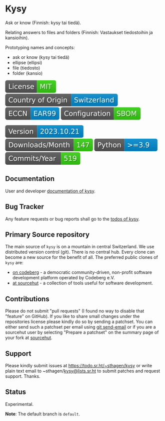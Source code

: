# Kysy

Ask or know (Finnish: kysy tai tiedä).

Relating answers to files and folders (Finnish: Vastaukset tiedostoihin ja kansioihin).

Prototyping names and concepts:

* ask or know (kysy tai tiedä)
* ellipse (ellipsi)
* file (tiedosto)
* folder (kansio)

[![License](docs/badges/license-spdx-mit.svg)](https://git.sr.ht/~sthagen/kysy/tree/default/item/LICENSE)
[![Country of Origin](docs/badges/country-of-origin-name-switzerland-neutral.svg)](https://git.sr.ht/~sthagen/kysy/tree/default/item/COUNTRY-OF-ORIGIN)
[![Export Classification Control Number (ECCN)](docs/badges/export-control-classification-number_eccn-ear99-neutral.svg)](https://git.sr.ht/~sthagen/kysy/tree/default/item/EXPORT-CONTROL-CLASSIFICATION-NUMBER)
[![Configuration](docs/badges/configuration-sbom.svg)](https://git.sr.ht/~sthagen/kysy/tree/default/item/docs/third-party/README.md)

[![Version](docs/badges/latest-release.svg)](https://pypi.python.org/pypi/kysy/)
[![Downloads](docs/badges/downloads-per-month.svg)](https://pepy.tech/project/kysy)
[![Python](docs/badges/python-versions.svg)](https://pypi.python.org/pypi/kysy/)
[![Maintenance Status](docs/badges/commits-per-year.svg)](https://git.sr.ht/~sthagen/kysy/log)

## Documentation

User and developer [documentation of kysy](https://codes.dilettant.life/docs/kysy).

## Bug Tracker

Any feature requests or bug reports shall go to the [todos of kysy](https://todo.sr.ht/~sthagen/kysy).

## Primary Source repository

The main source of `kysy` is on a mountain in central Switzerland.
We use distributed version control (git).
There is no central hub.
Every clone can become a new source for the benefit of all.
The preferred public clones of `kysy` are:

* [on codeberg](https://codeberg.org/sthagen/kysy) - a democratic community-driven, non-profit software development platform operated by Codeberg e.V.
* [at sourcehut](https://git.sr.ht/~sthagen/kysy) - a collection of tools useful for software development.

## Contributions

Please do not submit "pull requests" (I found no way to disable that "feature" on GitHub).
If you like to share small changes under the repositories license please kindly do so by sending a patchset.
You can either send such a patchset per email using [git send-email](https://git-send-email.io) or 
if you are a sourcehut user by selecting "Prepare a patchset" on the summary page of your fork at [sourcehut](https://git.sr.ht/).

## Support

Please kindly submit issues at https://todo.sr.ht/~sthagen/kysy or write plain text email to ~sthagen/kysy@lists.sr.ht to submit patches and request support. Thanks.

## Status

Experimental.

**Note**: The default branch is `default`.
